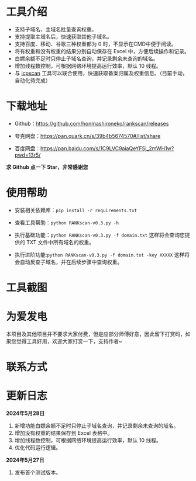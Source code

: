 # 工具介绍

- 支持子域名、主域名批量查询权重。
- 支持提取主域名后，快速获取其他子域名。
- 支持百度、移动、谷歌三种权重都为 0 时，不显示在CMD中便于阅读。
- 将有权重和没有权重的结果分别自动保存在 Excel 中，方便后续操作和记录。
- 白嫖余额不足时只停止子域名查询，并记录剩余未查询的域名。
- 增加线程数控制，可根据网络环境提高运行效率，默认 10 线程。
- 与 [icpscan](https://github.com/honmashironeko/icpscan) 工具可以联合使用，快速获取备案归属及权重信息。（目前手动，自动化待完成）

# 下载地址

- Github：https://github.com/honmashironeko/rankscan/releases

- 夸克网盘：https://pan.quark.cn/s/39b4b5674570#/list/share

- 百度网盘：https://pan.baidu.com/s/1C9LVC9aiaQeYFSj_2mWH1w?pwd=13r5/


**求 Github 点一下 Star，非常感谢您**

# 使用帮助

- 安装相关依赖库：`pip install -r requirements.txt`

- 查看工具帮助：`python RANKscan-v0.3.py -h`

  

- 执行基础功能：`python RANKscan-v0.3.py -f domain.txt` 这样将会查询您提供的 TXT 文件中所有域名的权重。

- 执行进阶功能:`python RANKscan-v0.3.py -f domain.txt -key XXXXX` 这样将会自动反查子域名，并在后续步骤中查询权重。

# 工具截图



# 为爱发电

本项目及其他项目并不要求大家付费，但是应部分师傅好意，因此留下打赏码，如果您觉得工具好用，欢迎大家打赏一下，支持作者~



# 联系方式




# 更新日志

**2024年5月28日**

1. 新增功能白嫖余额不足时只停止子域名查询，并记录剩余未查询的域名。
2. 增加没有权重的结果保存到 Excel 表格中。
3. 增加线程数控制，可根据网络环境提高运行效率，默认 10 线程。
4. 优化代码运行逻辑。

**2024年5月27日**

1. 发布首个测试版本。
